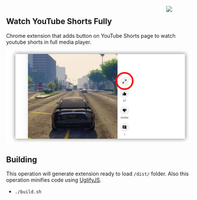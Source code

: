 <img style="float: right;" src="https://upload.wikimedia.org/wikipedia/commons/thumb/f/fc/Youtube_shorts_icon.svg/1649px-Youtube_shorts_icon.svg.png" width="70">

## Watch YouTube Shorts Fully
Chrome extension that adds button on YouTube Shorts page to watch youtube shorts in full media player.

<img src="screenshot.png">

## Building
This operation will generate extension ready to load `/dist/` folder. Also this operation minifies code using [UglifyJS](https://github.com/mishoo/UglifyJS).
- `./build.sh`